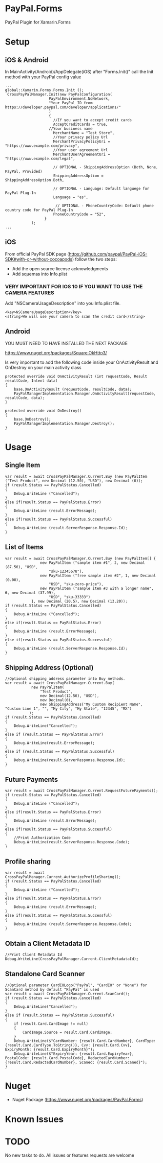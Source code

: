 # PayPal.Forms
PayPal Plugin for Xamarin.Forms

# Setup

## iOS & Android

In MainActivity(Android)/AppDelegate(iOS) after "Forms.Init()"  call the Init method with your PayPal config value
```
...
global::Xamarin.Forms.Forms.Init ();
 CrossPayPalManager.Init(new PayPalConfiguration(
					PayPalEnvironment.NoNetwork,
					"Your PayPal ID from https://developer.paypal.com/developer/applications/"
					)
					{
					  //If you want to accept credit cards
					  AcceptCreditCards = true,
				  	//Your business name
					  MerchantName = "Test Store",
					  //Your privacy policy Url
					  MerchantPrivacyPolicyUri = "https://www.example.com/privacy",
					  //Your user agreement Url
					  MerchantUserAgreementUri = "https://www.example.com/legal",
					  
					  // OPTIONAL - ShippingAddressOption (Both, None, PayPal, Provided)
					  ShippingAddressOption = ShippingAddressOption.Both,
					  
					  // OPTIONAL - Language: Default languege for PayPal Plug-In
					  Language = "es",
					  
					   // OPTIONAL - PhoneCountryCode: Default phone country code for PayPal Plug-In
					  PhoneCountryCode = "52",
				  }
			);
...

```

## iOS

From official PayPal SDK page (https://github.com/paypal/PayPal-iOS-SDK#with-or-without-cocoapods) follow the two steps:

* Add the open source license acknowledgments
* Add squemas into Info.plist

### VERY IMPORTANT FOR IOS 10 IF YOU WANT TO USE THE CAMERA FEATURES

Add "NSCameraUsageDescription" into you Info.plist file.

```
<key>NSCameraUsageDescription</key>
<string>We will use your camera to scan the credit card</string>
```

## Android

YOU MUST NEED TO HAVE INSTALLED THE NEXT PACKAGE

https://www.nuget.org/packages/Square.OkHttp3/

Is very important to add the following code inside your OnActivityResult and OnDestroy on your main activity class
```
protected override void OnActivityResult (int requestCode, Result resultCode, Intent data)
{
	base.OnActivityResult (requestCode, resultCode, data);
	PayPalManagerImplementation.Manager.OnActivityResult(requestCode, resultCode, data);
}

protected override void OnDestroy()
{
	base.OnDestroy();
	PayPalManagerImplementation.Manager.Destroy();
}
```

# Usage

## Single Item

```
var result = await CrossPayPalManager.Current.Buy (new PayPalItem ("Test Product", new Decimal (12.50), "USD"), new Decimal (0));
if (result.Status == PayPalStatus.Cancelled)
{
	Debug.WriteLine ("Cancelled");
}
else if(result.Status == PayPalStatus.Error)
{
	Debug.WriteLine (result.ErrorMessage);
}
else if(result.Status == PayPalStatus.Successful)
{
	Debug.WriteLine (result.ServerResponse.Response.Id);
}
```

## List of Items

```
var result = await CrossPayPalManager.Current.Buy (new PayPalItem[] {
				new PayPalItem ("sample item #1", 2, new Decimal (87.50), "USD",
					"sku-12345678"), 
				new PayPalItem ("free sample item #2", 1, new Decimal (0.00),
					"USD", "sku-zero-price"),
				new PayPalItem ("sample item #3 with a longer name", 6, new Decimal (37.99),
					"USD", "sku-33333") 
			}, new Decimal (20.5), new Decimal (13.20));
if (result.Status == PayPalStatus.Cancelled)
{
	Debug.WriteLine ("Cancelled");
}
else if(result.Status == PayPalStatus.Error)
{
	Debug.WriteLine (result.ErrorMessage);
}
else if(result.Status == PayPalStatus.Successful)
{
	Debug.WriteLine (result.ServerResponse.Response.Id);
}
```

## Shipping Address (Optional)

```
//Optional shipping address parameter into Buy methods.
var result = await CrossPayPalManager.Current.Buy(
			new PayPalItem(
				"Test Product",
				new Decimal(12.50), "USD"),
				new Decimal(0),
				new ShippingAddress("My Custom Recipient Name", "Custom Line 1", "", "My City", "My State", "12345", "MX")
		   );
if (result.Status == PayPalStatus.Cancelled)
{
	Debug.WriteLine("Cancelled");
}
else if (result.Status == PayPalStatus.Error)
{
	Debug.WriteLine(result.ErrorMessage);
}
else if (result.Status == PayPalStatus.Successful)
{
	Debug.WriteLine(result.ServerResponse.Response.Id);
}
```

## Future Payments

```
var result = await CrossPayPalManager.Current.RequestFuturePayments();
if (result.Status == PayPalStatus.Cancelled)
{
	Debug.WriteLine ("Cancelled");
}
else if(result.Status == PayPalStatus.Error)
{
	Debug.WriteLine (result.ErrorMessage);
}
else if(result.Status == PayPalStatus.Successful)
{
	//Print Authorization Code
	Debug.WriteLine(result.ServerResponse.Response.Code);
}
```

## Profile sharing

```
var result = await CrossPayPalManager.Current.AuthorizeProfileSharing();
if (result.Status == PayPalStatus.Cancelled)
{
	Debug.WriteLine ("Cancelled");
}
else if(result.Status == PayPalStatus.Error)
{
	Debug.WriteLine (result.ErrorMessage);
}
else if(result.Status == PayPalStatus.Successful)
{
	Debug.WriteLine (result.ServerResponse.Response.Code);
}
```

## Obtain a Client Metadata ID

```
//Print Client Metadata Id
Debug.WriteLine(CrossPayPalManager.Current.ClientMetadataId);
```

## Standalone Card Scanner

```
//Optional parameter CardIOLogo("PayPal", "CardIO" or "None") for ScanCard method by default "PayPal" is used
var result = await CrossPayPalManager.Current.ScanCard();
if (result.Status == PayPalStatus.Cancelled)
{
	Debug.WriteLine("Cancelled");
}
else if (result.Status == PayPalStatus.Successful)
{
	if (result.Card.CardImage != null)
	{
		CardImage.Source = result.Card.CardImage;
	}
	Debug.WriteLine($"CardNumber: {result.Card.CardNumber}, CardType: {result.Card.CardType.ToString()}, Cvv: {result.Card.Cvv}, ExpiryMonth: {result.Card.ExpiryMonth}");
	Debug.WriteLine($"ExpiryYear: {result.Card.ExpiryYear}, PostalCode: {result.Card.PostalCode}, RedactedCardNumber: {result.Card.RedactedCardNumber}, Scaned: {result.Card.Scaned}");
}
```

# Nuget
* Nuget Package (https://www.nuget.org/packages/PayPal.Forms)

# Known Issues

# TODO
No new tasks to do. All issues or features requests are welcome
